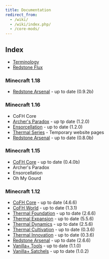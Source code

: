```yaml
---
title: Documentation
redirect_from:
  - /wiki/
  - /wiki/index.php/
  - /core-mods/
---
```


Index
-----

* [Terminology](terminology/)
* [Redstone Flux](redstone-flux/)

<!-- Arrow symbol: → -->
### Minecraft 1.18
* [Redstone Arsenal](1.18/redstone-arsenal/) - <span class="uk-text-small uk-text-success">up to date (0.9.2b) </span>

### Minecraft 1.16
* <a class="uk-text-danger">CoFH Core</a>
* [Archer's Paradox](1.16/archers-paradox/) - <span class="uk-text-small uk-text-success">up tp date (1.2.0) </span>
* [Ensorcellation](1.16/ensorcellation/) - <span class="uk-text-small uk-text-success">up to date (1.2.0) </span>
* [Thermal Series](1.16/thermal-series/) - <span class="uk-text-small uk-text-success">Temporary website pages </span>
* [Redstone Arsenal](1.16/redstone-arsenal/) - <span class="uk-text-small uk-text-success">up to date (0.8.0b) </span>


### Minecraft 1.15
* [CoFH Core](1.15/cofh-core/) - <span class="uk-text-small uk-text-success">up to date (0.4.0b)</span>
* <a class="uk-text-danger">Archer's Paradox</a>
* <a class="uk-text-danger">Ensorcellation</a>
* <a class="uk-text-danger">Oh My Gourd</a>

### Minecraft 1.12
* [CoFH Core](1.12/cofh-core/) - <span class="uk-text-small uk-text-success">up to date (4.6.6)</span>
* [CoFH World](1.12/cofh-world/) - <span class="uk-text-small uk-text-success">up to date (1.3.1)</span>
* [Thermal Foundation](1.12/thermal-foundation/) - <span class="uk-text-small uk-text-success">up to date (2.6.6)</span>
* [Thermal Expansion](1.12/thermal-expansion/) - <span class="uk-text-small uk-text-success">up to date (5.5.6)</span>
* [Thermal Dynamics](1.12/thermal-dynamics/) - <span class="uk-text-small uk-text-success">up to date (2.5.6)</span>
* [Thermal Cultivation](1.12/thermal-cultivation/) - <span class="uk-text-small uk-text-success">up to date (0.3.6)</span>
* [Thermal Innovation](1.12/thermal-innovation/) - <span class="uk-text-small uk-text-success">up to date (0.3.6)</span>
* [Redstone Arsenal](1.12/redstone-arsenal/) - <span class="uk-text-small uk-text-success">up to date (2.6.6)</span>
* [Vanilla+ Tools](1.12/vanillaplus-tools/) - <span class="uk-text-small uk-text-success">up to date (1.1.0)</span>
* [Vanilla+ Satchels](1.12/vanillaplus-satchels/) - <span class="uk-text-small uk-text-success">up to date (1.0.2)</span>
